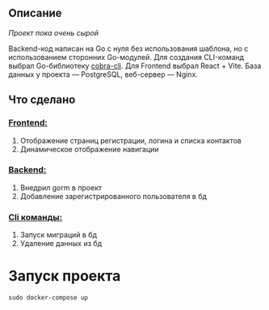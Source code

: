 <h2>Описание</h2>
<p><em>Проект пока очень сырой</em></p>
Backend-код написан на Go с нуля без использования шаблона, но с использованием сторонних Go-модулей. Для создания CLI-команд выбрал Go-библиотеку <a href="https://github.com/spf13/cobra">cobra-cli</a>. Для Frontend выбрал React + Vite. База данных у проекта — PostgreSQL, веб-сервер — Nginx.
<h2>Что сделано</h2>
<h3><a href="https://github.com/Alekssmv/GoChat/tree/main/src/Frontend">Frontend:</a></h3>
<ol>
  <li>Отображение страниц регистрации, логина и списка контактов</li>
  <li>Динамическое отображение навигации</li>
</ol>
<h3><a href="https://github.com/Alekssmv/GoChat/tree/main/src/Backend">Backend:</a></h3>
<ol>
  <li>Внедрил gorm в проект</li>
  <li>Добавление зарегистрированного пользователя в бд</li>
</ol>
<h3><a href="https://github.com/Alekssmv/GoChat/tree/main/src/Cli">Cli команды:</a></h3>
<ol>
  <li>Запуск миграций в бд</li>
  <li>Удаление данных из бд</li>
</ol>
<h1>Запуск проекта</h1>
<div id="code-container" style="position: relative;">
  <pre><code id="code-snippet">sudo docker-compose up</code></pre>
</div>
